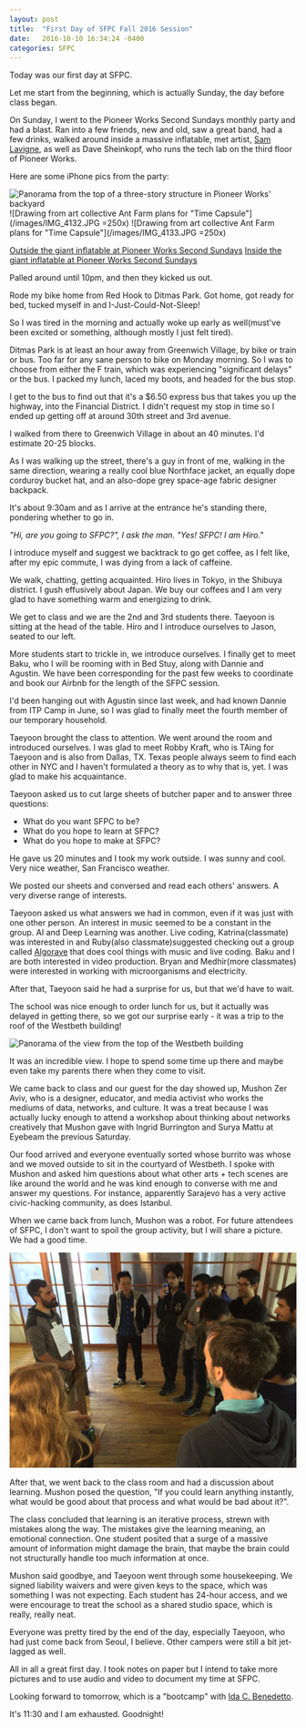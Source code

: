```yaml
---
layout: post
title:  "First Day of SFPC Fall 2016 Session"
date:   2016-10-10 16:34:24 -0400
categories: SFPC
---
```


Today was our first day at SFPC.

Let me start from the beginning, which is actually Sunday, the day before class began.

On Sunday, I went to the Pioneer Works Second Sundays monthly party and had a blast. Ran into a few friends, new and old, saw a great band, had a few drinks, walked around inside a massive inflatable, met artist, [Sam Lavigne](lav.io), as well as Dave Sheinkopf, who runs the tech lab on the third floor of Pioneer Works.

Here are some iPhone pics from the party:

![Panorama from the top of a three-story structure in Pioneer Works' backyard](/images/IMG_4127.JPG)
![Drawing from art collective Ant Farm plans for "Time Capsule"](/images/IMG_4132.JPG =250x)
![Drawing from art collective Ant Farm plans for "Time Capsule"](/images/IMG_4133.JPG =250x)

[Outside the giant inflatable at Pioneer Works Second Sundays](https://vimeo.com/186469526)
[Inside the giant inflatable at Pioneer Works Second Sundays](https://vimeo.com/186469525)

<!---
<3d model of self scanned at tech lab>
-->

Palled around until 10pm, and then they kicked us out.

Rode my bike home from Red Hook to Ditmas Park. Got home, got ready for bed, tucked myself in and I-Just-Could-Not-Sleep!

So I was tired in the morning and actually woke up early as well(must've been excited or something, although mostly I just felt tired).

Ditmas Park is at least an hour away from Greenwich Village, by bike or train or bus. Too far for any sane person to bike on Monday morning. So I was to choose from either the F train, which was experiencing "significant delays" or the bus. I packed my lunch, laced my boots, and headed for the bus stop.

I get to the bus to find out that it's a $6.50 express bus that takes you up the
highway, into the Financial District. I didn't request my stop in time so I ended up
getting off at around 30th street and 3rd avenue.

I walked from there to Greenwich Village in about an 40 minutes. I'd estimate 20-25 blocks.

As I was walking up the street, there's a guy in front of me, walking in the same direction, wearing a really cool blue Northface jacket, an equally dope corduroy bucket hat, and an also-dope grey space-age fabric designer backpack.

It's about 9:30am and as I arrive at the entrance he's standing there, pondering whether to go in.

*"Hi, are you going to SFPC?", I ask the man.
"Yes! SFPC! I am Hiro."*

I introduce myself and suggest we backtrack to go get coffee, as I felt like, after my epic commute, I
was dying from a lack of caffeine. 

We walk, chatting, getting acquainted. Hiro lives in Tokyo, in the
Shibuya district. I gush effusively about Japan. We buy our coffees and I am
very glad to have something warm and energizing to drink.

We get to class and we are the 2nd and 3rd students there. Taeyoon is sitting at the
head of the table. Hiro and I introduce ourselves to Jason, seated to our left.

More students start to trickle in, we introduce ourselves. I finally get to meet Baku,
who I will be rooming with in Bed Stuy, along with Dannie and Agustin.
We have been corresponding for the past few weeks to coordinate and book our Airbnb
for the length of the SFPC session.

I'd been hanging out with Agustin since last week, and had known Dannie from ITP Camp
in June, so I was glad to finally meet the fourth member of our temporary household.

Taeyoon brought the class to attention. We went around the room and introduced ourselves.
I was glad to meet Robby Kraft, who is TAing for Taeyoon and is also from Dallas, TX.
Texas people always seem to find each other in NYC and I haven't formulated a theory as
to why that is, yet. I was glad to make his acquaintance.

Taeyoon asked us to cut large sheets of butcher paper and to answer three questions:

* What do you want SFPC to be?
* What do you hope to learn at SFPC?
* What do you hope to make at SFPC?

He gave us 20 minutes and I took my work outside. I was sunny and cool. Very nice weather, San Francisco weather.

We posted our sheets and conversed and read each others' answers. A very diverse range of interests.

Taeyoon asked us what answers we had in common, even if it was just with one other person. An interest in music seemed to be a constant in the group. AI and Deep Learning was another. Live coding, Katrina(classmate) was interested in and Ruby(also classmate)suggested checking out a group called [Algorave](www.algorave.com) that does cool things with music and live coding. Baku and I are both interested in video production. Bryan and Medhir(more classmates) were interested in working with microorganisms and electricity.

After that, Taeyoon said he had a surprise for us, but that we'd have to wait.

The school was nice enough to order lunch for us, but it actually was delayed in getting there, so we got our surprise early - it was a trip to the roof of the Westbeth building!

![Panorama of the view from the top of the Westbeth building](/images/IMG_4150.JPG)

It was an incredible view. I hope to spend some time up there and maybe even take
my parents there when they come to visit.

We came back to class and our guest for the day showed up, Mushon Zer Aviv, who is a designer, educator, and media activist who works the mediums of data, networks, and culture. It was a treat because I was actually lucky enough to attend a workshop about thinking about networks creatively that Mushon gave with Ingrid Burrington and Surya Mattu at Eyebeam the previous Saturday.

Our food arrived and everyone eventually sorted whose burrito was whose and we moved
outside to sit in the courtyard of Westbeth. I spoke with Mushon and asked him
questions about what other arts + tech scenes are like around the world and he
was kind enough to converse with me and answer my questions. For instance,
apparently Sarajevo has a very active civic-hacking community, as does Istanbul.

When we came back from lunch, Mushon was a robot. For future attendees of SFPC, I don't want to spoil the group activity, but I will share a picture. We had a good time.

![Mushon is a robot.](/images/IMG_4153.JPG)

After that, we went back to the class room and had a discussion about learning.
Mushon posed the question, "If you could learn anything instantly, what would be good about that process and what would be bad about it?".

The class concluded that learning is an iterative process, strewn with mistakes along the way. The mistakes give the learning meaning, an emotional connection. One student posited that a surge of a massive amount of information might damage the brain, that maybe the brain could not structurally handle too much information at once.

Mushon said goodbye, and Taeyoon went through some housekeeping. We signed liability waivers and were given keys to the space, which was something I was not expecting. Each student has 24-hour access, and we were encourage to treat the school as a shared studio space, which is really, really neat.

Everyone was pretty tired by the end of the day, especially Taeyoon, who had just come back from Seoul, I believe. Other campers were still a bit jet-lagged as well.

All in all a great first day. I took notes on paper but I intend to take more pictures and to use audio and video to document my time at SFPC.

Looking forward to tomorrow, which is a "bootcamp" with [Ida C. Benedetto](http://uncommonplaces.com).

It's 11:30 and I am exhausted. Goodnight!
